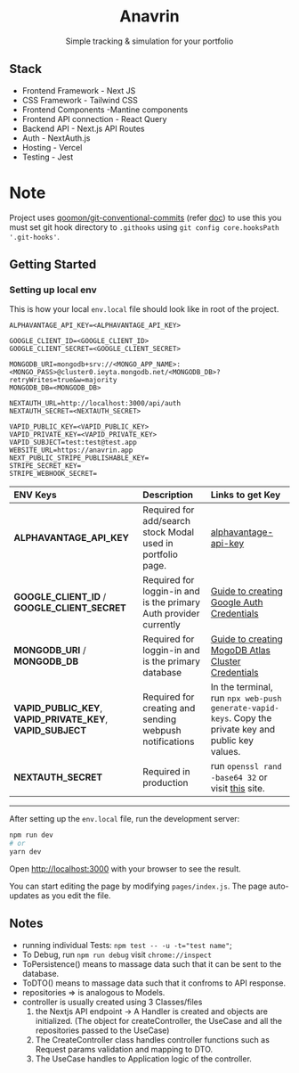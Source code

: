 <div align="center">
    <h1>Anavrin</h1>
    <p>Simple tracking & simulation for your portfolio</p>
</div>

## Stack

* Frontend Framework - Next JS
* CSS Framework - Tailwind CSS
* Frontend Components -Mantine components
* Frontend API connection - React Query
* Backend API - Next.js API Routes 
* Auth - NextAuth.js
* Hosting - Vercel
* Testing - Jest

# Note

Project uses [qoomon/git-conventional-commits](https://github.com/qoomon/git-conventional-commits) (refer [doc](https://gist.github.com/MidasXIV/080e017ccfec9d0c37aff3fb78f1e43b)) to use this you must set git hook directory to `.githooks` using `git config core.hooksPath '.git-hooks'`.

## Getting Started

[google-auth-mongodb-setup-guide]: https://betterprogramming.pub/build-a-note-taking-app-with-google-authentication-in-next-js-f0835d14034e

### Setting up local env

This is how your local `env.local` file should look like in root of the project.

```
ALPHAVANTAGE_API_KEY=<ALPHAVANTAGE_API_KEY>

GOOGLE_CLIENT_ID=<GOOGLE_CLIENT_ID>
GOOGLE_CLIENT_SECRET=<GOOGLE_CLIENT_SECRET>

MONGODB_URI=mongodb+srv://<MONGO_APP_NAME>:<MONGO_PASS>@cluster0.ieyta.mongodb.net/<MONGODB_DB>?retryWrites=true&w=majority
MONGODB_DB=<MONGODB_DB>

NEXTAUTH_URL=http://localhost:3000/api/auth
NEXTAUTH_SECRET=<NEXTAUTH_SECRET>

VAPID_PUBLIC_KEY=<VAPID_PUBLIC_KEY>
VAPID_PRIVATE_KEY=<VAPID_PRIVATE_KEY>
VAPID_SUBJECT=test:test@test.app
WEBSITE_URL=https://anavrin.app
NEXT_PUBLIC_STRIPE_PUBLISHABLE_KEY=
STRIPE_SECRET_KEY=
STRIPE_WEBHOOK_SECRET=
```

| ENV Keys | Description | Links to get Key |
| :- | :- | :- |
| **ALPHAVANTAGE_API_KEY** | Required for add/search stock Modal used in portfolio page. | [alphavantage-api-key](https://www.alphavantage.co/support/#api-key) |
| **GOOGLE_CLIENT_ID** / **GOOGLE_CLIENT_SECRET**| Required for loggin-in and is the primary Auth provider currently | [Guide to creating Google Auth Credentials][google-auth-mongodb-setup-guide] |
| **MONGODB_URI** / **MONGODB_DB**| Required for loggin-in and is the primary database | [Guide to creating MogoDB Atlas Cluster Credentials][google-auth-mongodb-setup-guide] |
|**VAPID_PUBLIC_KEY**, **VAPID_PRIVATE_KEY**, **VAPID_SUBJECT**| Required for creating and sending webpush notifications | In the terminal, run `npx web-push generate-vapid-keys`. Copy the private key and public key values. |
|**NEXTAUTH_SECRET**| Required in production  |run `openssl rand -base64 32` or visit [this](https://generate-secret.vercel.app/32) site.|

***

After setting up the `env.local` file, run the development server:

```bash
npm run dev
# or
yarn dev
```

Open [http://localhost:3000](http://localhost:3000) with your browser to see the result.

You can start editing the page by modifying `pages/index.js`. The page auto-updates as you edit the file.

## Notes
* running individual Tests: `npm test -- -u -t="test name"`;
* To Debug, run `npm run debug` visit `chrome://inspect`
* ToPersistence() means to massage data such that it can be sent to the database.
* ToDTO() means to massage data such that it confroms to API response.
* repositories => is analogous to Models.
* controller is usually created using 3 Classes/files
   1. the Nextjs API endpoint -> A Handler is created and objects are initialized. (The object for createController, the UseCase and all the repositories passed to the UseCase) 
   2. The CreateController class handles controller functions such as Request params validation and mapping to DTO.
   3. The UseCase handles to Application logic of the controller.

